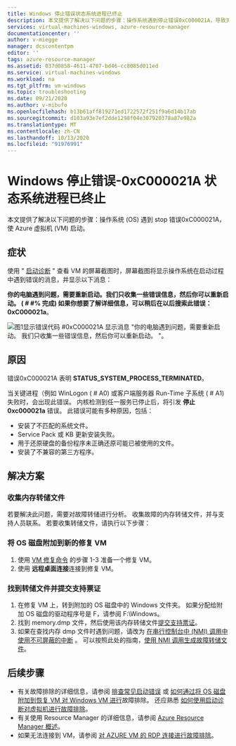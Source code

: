 ```yaml
---
title: Windows 停止错误状态系统进程已终止
description: 本文提供了解决以下问题的步骤：操作系统遇到停止错误0xC000021A，导致无法启动 Azure 虚拟机。
services: virtual-machines-windows, azure-resource-manager
documentationcenter: ''
author: v-miegge
manager: dcscontentpm
editor: ''
tags: azure-resource-manager
ms.assetid: 037d0858-4611-4707-bd46-cc8085d011ed
ms.service: virtual-machines-windows
ms.workload: na
ms.tgt_pltfrm: vm-windows
ms.topic: troubleshooting
ms.date: 09/21/2020
ms.author: v-mibufo
ms.openlocfilehash: b13b61aff819271ed1722572f251f9a6d14b17ab
ms.sourcegitcommit: d103a93e7ef2dde1298f04e307920378a87e982a
ms.translationtype: MT
ms.contentlocale: zh-CN
ms.lasthandoff: 10/13/2020
ms.locfileid: "91976991"
---
```

# <a name="windows-stop-error---0xc000021a-status-system-process-terminated"></a>Windows 停止错误-0xC000021A 状态系统进程已终止

本文提供了解决以下问题的步骤：操作系统 (OS) 遇到 stop 错误0xC000021A，使 Azure 虚拟机 (VM) 启动。

## <a name="symptom"></a>症状

使用 " [启动诊断](./boot-diagnostics.md) " 查看 VM 的屏幕截图时，屏幕截图将显示操作系统在启动过程中遇到错误的消息，并显示以下消息：

**你的电脑遇到问题，需要重新启动。我们只收集一些错误信息，然后你可以重新启动。 ( # #% 完成) 如果你想要了解详细信息，可以稍后在以后搜索此错误： 0xC000021a**。

  ![图1显示错误代码 #0xC000021A 显示消息 "你的电脑遇到问题，需要重新启动。 我们只收集一些错误信息，然后你可以重新启动。 "。](./media/windows-stop-error-system-process-terminated/1-pc-problem-restart.png)

## <a name="cause"></a>原因

错误0xC000021A 表明 **STATUS_SYSTEM_PROCESS_TERMINATED**。

当关键进程（例如 WinLogon ( # A0) 或客户端服务器 Run-Time 子系统 ( # A1) 失败时，会出现此错误。 内核检测到任一服务已停止后，将引发 **停止 0xc000021a** 错误。 此错误可能有多种原因，包括：

- 安装了不匹配的系统文件。
- Service Pack 或 KB 更新安装失败。
- 用于还原硬盘的备份程序未正确还原可能已被使用的文件。
- 安装了不兼容的第三方程序。

## <a name="solution"></a>解决方案

### <a name="collect-the-memory-dump-file"></a>收集内存转储文件

若要解决此问题，需要对故障转储进行分析。 收集故障的内存转储文件，并与支持人员联系。 若要收集转储文件，请执行以下步骤：

### <a name="attach-the-os-disk-to-a-new-repair-vm"></a>将 OS 磁盘附加到新的修复 VM

1.  使用 [VM 修复命令](./repair-windows-vm-using-azure-virtual-machine-repair-commands.md) 的步骤 1-3 准备一个修复 VM。
2.  使用 **远程桌面连接**连接到修复 VM。

### <a name="locate-the-dump-file-and-submit-a-support-ticket"></a>找到转储文件并提交支持票证

1.  在修复 VM 上，转到附加的 OS 磁盘中的 Windows 文件夹。 如果分配给附加 OS 磁盘的驱动程序号是 F，请参阅 F:\Windows。
2.  找到 memory.dmp 文件，然后使用该内存转储文件[提交支持票证](https://portal.azure.com/?#blade/Microsoft_Azure_Support/HelpAndSupportBlade)。
3.  如果在查找内存 dmp 文件时遇到问题，请改为 [在串行控制台中 (NMI) 调用中使用不可屏蔽的中断](./serial-console-windows.md#use-the-serial-console-for-nmi-calls) 。 可以按照此处的指南，[使用 NMI 调用生成故障转储文件](/windows/client-management/generate-kernel-or-complete-crash-dump)。

## <a name="next-steps"></a>后续步骤

- 有关故障排除的详细信息，请参阅 [排查常见启动错误](./boot-error-troubleshoot.md) 或 [如何通过将 OS 磁盘附加到恢复 VM 对 Windows VM 进行](./troubleshoot-recovery-disks-windows.md)故障排除。 还应熟悉 [如何使用启动诊断对虚拟机进行故障排除](./boot-diagnostics.md)。
- 有关使用 Resource Manager 的详细信息，请参阅 [Azure Resource Manager 概述](../../azure-resource-manager/management/overview.md)。
- 如果无法连接到 VM，请参阅 [对 AZURE VM 的 RDP 连接进行故障排除](./troubleshoot-rdp-connection.md)。